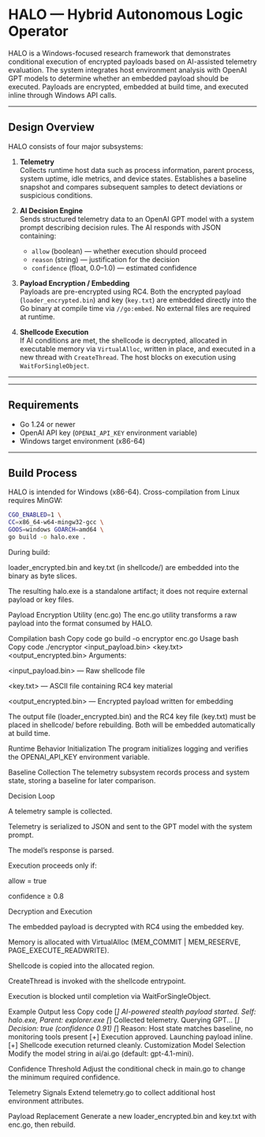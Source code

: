 # HALO — Hybrid Autonomous Logic Operator

HALO is a Windows-focused research framework that demonstrates conditional execution of encrypted payloads based on AI-assisted telemetry evaluation. The system integrates host environment analysis with OpenAI GPT models to determine whether an embedded payload should be executed. Payloads are encrypted, embedded at build time, and executed inline through Windows API calls.

---

## Design Overview

HALO consists of four major subsystems:

1. **Telemetry**  
   Collects runtime host data such as process information, parent process, system uptime, idle metrics, and device states. Establishes a baseline snapshot and compares subsequent samples to detect deviations or suspicious conditions.

2. **AI Decision Engine**  
   Sends structured telemetry data to an OpenAI GPT model with a system prompt describing decision rules. The AI responds with JSON containing:
   - `allow` (boolean) — whether execution should proceed  
   - `reason` (string) — justification for the decision  
   - `confidence` (float, 0.0–1.0) — estimated confidence  

3. **Payload Encryption / Embedding**  
   Payloads are pre-encrypted using RC4. Both the encrypted payload (`loader_encrypted.bin`) and key (`key.txt`) are embedded directly into the Go binary at compile time via `//go:embed`. No external files are required at runtime.

4. **Shellcode Execution**  
   If AI conditions are met, the shellcode is decrypted, allocated in executable memory via `VirtualAlloc`, written in place, and executed in a new thread with `CreateThread`. The host blocks on execution using `WaitForSingleObject`.

---

---

## Requirements

- Go 1.24 or newer  
- OpenAI API key (`OPENAI_API_KEY` environment variable)  
- Windows target environment (x86-64)  

---

## Build Process

HALO is intended for Windows (x86-64). Cross-compilation from Linux requires MinGW:

```bash
CGO_ENABLED=1 \
CC=x86_64-w64-mingw32-gcc \
GOOS=windows GOARCH=amd64 \
go build -o halo.exe .
```
During build:

loader_encrypted.bin and key.txt (in shellcode/) are embedded into the binary as byte slices.

The resulting halo.exe is a standalone artifact; it does not require external payload or key files.

Payload Encryption Utility (enc.go)
The enc.go utility transforms a raw payload into the format consumed by HALO.

Compilation
bash
Copy code
go build -o encryptor enc.go
Usage
bash
Copy code
./encryptor <input_payload.bin> <key.txt> <output_encrypted.bin>
Arguments:

<input_payload.bin> — Raw shellcode file

<key.txt> — ASCII file containing RC4 key material

<output_encrypted.bin> — Encrypted payload written for embedding

The output file (loader_encrypted.bin) and the RC4 key file (key.txt) must be placed in shellcode/ before rebuilding. Both will be embedded automatically at build time.

Runtime Behavior
Initialization
The program initializes logging and verifies the OPENAI_API_KEY environment variable.

Baseline Collection
The telemetry subsystem records process and system state, storing a baseline for later comparison.

Decision Loop

A telemetry sample is collected.

Telemetry is serialized to JSON and sent to the GPT model with the system prompt.

The model’s response is parsed.

Execution proceeds only if:

allow = true

confidence ≥ 0.8

Decryption and Execution

The embedded payload is decrypted with RC4 using the embedded key.

Memory is allocated with VirtualAlloc (MEM_COMMIT | MEM_RESERVE, PAGE_EXECUTE_READWRITE).

Shellcode is copied into the allocated region.

CreateThread is invoked with the shellcode entrypoint.

Execution is blocked until completion via WaitForSingleObject.

Example Output
less
Copy code
[*] AI-powered stealth payload started. Self: halo.exe, Parent: explorer.exe
[*] Collected telemetry. Querying GPT...
[*] Decision: true (confidence 0.91)
[*] Reason: Host state matches baseline, no monitoring tools present
[+] Execution approved. Launching payload inline.
[+] Shellcode execution returned cleanly.
Customization
Model Selection
Modify the model string in ai/ai.go (default: gpt-4.1-mini).

Confidence Threshold
Adjust the conditional check in main.go to change the minimum required confidence.

Telemetry Signals
Extend telemetry.go to collect additional host environment attributes.

Payload Replacement
Generate a new loader_encrypted.bin and key.txt with enc.go, then rebuild.
